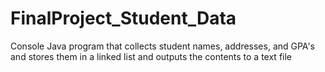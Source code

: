 # FinalProject_Student_Data
Console Java program that collects student names, addresses, and GPA's and stores them in a linked list and outputs the contents to a text file 
